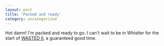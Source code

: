 ```yaml
---
layout: post
title: 'Packed and ready'
category: uncategorized
---
```


Hot damn!  I'm packed and ready to go.  I can't wait to be in Whistler for the start of <a href="http://www.wastedboarding.com/wastedblog/home.aspx">WASTED II</a>, a guaranteed good time.
